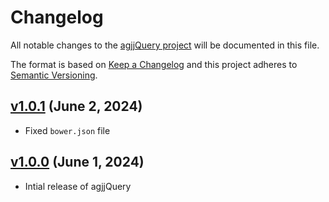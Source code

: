 # Changelog

All notable changes to the [agjjQuery project](https://github.com/agjjQuery/agjjQuery) will be documented in this file.

The format is based on [Keep a Changelog](http://keepachangelog.com/) and this project adheres to [Semantic Versioning](http://semver.org/).

## [v1.0.1](https://github.com/agjjQuery/agjjQuery/releases/tag/v1.0.1) (June 2, 2024)
 * Fixed `bower.json` file

## [v1.0.0](https://github.com/agjjQuery/agjjQuery/releases/tag/v1.0.0) (June 1, 2024)
 * Intial release of agjjQuery
